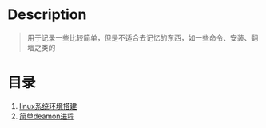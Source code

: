 # Description
> 用于记录一些比较简单，但是不适合去记忆的东西，如一些命令、安装、翻墙之类的

# 目录
1. [linux系统环境搭建](https://github.com/laozhu123/notebook/blob/master/linux%E7%B3%BB%E7%BB%9F%E7%8E%AF%E5%A2%83%E6%90%AD%E5%BB%BA.md)
2. [简单deamon进程](https://github.com/laozhu123/notebook/blob/master/%E7%AE%80%E5%8D%95deamon%E8%BF%9B%E7%A8%8B.md)
